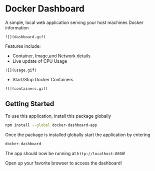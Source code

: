 # Docker Dashboard



A simple, local web application serving your host machines Docker information



```
![](dashboard.gif)
```



Features include:

- Container, Image,and Network details
- Live update of CPU Usage

```
![](usage.gif)
```

- Start/Stop Docker Containers

```
![](containers.gif)
```



## Getting Started



To use this application, install this package globally

```bash
npm install --global docker-dashboard-app
```



Once the package is installed globally start the application by entering

```bash
docker-dashboard
```



The app should now be running at `http://localhost:8000`!

Open up your favorite browser to access the dashboard!
